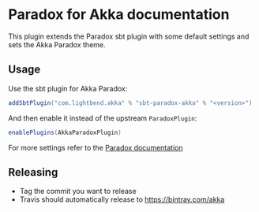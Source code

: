 # Paradox for Akka documentation

This plugin extends the Paradox sbt plugin with some default settings and sets the Akka Paradox theme.

## Usage

Use the sbt plugin for Akka Paradox:

```scala
addSbtPlugin("com.lightbend.akka" % "sbt-paradox-akka" % "<version>")
```

And then enable it instead of the upstream `ParadoxPlugin`:

```scala
enablePlugins(AkkaParadoxPlugin)
```

For more settings refer to the [Paradox documentation](https://developer.lightbend.com/docs/paradox/latest/)


## Releasing

- Tag the commit you want to release
- Travis should automatically release to https://bintray.com/akka
